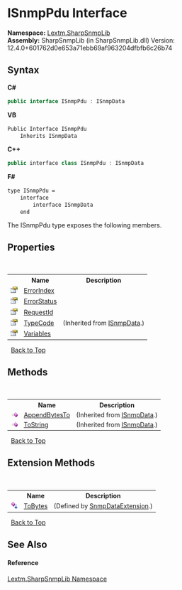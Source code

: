 # ISnmpPdu Interface
 

**Namespace:**&nbsp;<a href="N_Lextm_SharpSnmpLib">Lextm.SharpSnmpLib</a><br />**Assembly:**&nbsp;SharpSnmpLib (in SharpSnmpLib.dll) Version: 12.4.0+601762d0e653a71ebb69af963204dfbfb6c26b74

## Syntax

**C#**<br />
``` C#
public interface ISnmpPdu : ISnmpData
```

**VB**<br />
``` VB
Public Interface ISnmpPdu
	Inherits ISnmpData
```

**C++**<br />
``` C++
public interface class ISnmpPdu : ISnmpData
```

**F#**<br />
``` F#
type ISnmpPdu =  
    interface
        interface ISnmpData
    end
```

The ISnmpPdu type exposes the following members.


## Properties
&nbsp;<table><tr><th></th><th>Name</th><th>Description</th></tr><tr><td>![Public property](media/pubproperty.gif "Public property")</td><td><a href="P_Lextm_SharpSnmpLib_ISnmpPdu_ErrorIndex">ErrorIndex</a></td><td /></tr><tr><td>![Public property](media/pubproperty.gif "Public property")</td><td><a href="P_Lextm_SharpSnmpLib_ISnmpPdu_ErrorStatus">ErrorStatus</a></td><td /></tr><tr><td>![Public property](media/pubproperty.gif "Public property")</td><td><a href="P_Lextm_SharpSnmpLib_ISnmpPdu_RequestId">RequestId</a></td><td /></tr><tr><td>![Public property](media/pubproperty.gif "Public property")</td><td><a href="P_Lextm_SharpSnmpLib_ISnmpData_TypeCode">TypeCode</a></td><td> (Inherited from <a href="T_Lextm_SharpSnmpLib_ISnmpData">ISnmpData</a>.)</td></tr><tr><td>![Public property](media/pubproperty.gif "Public property")</td><td><a href="P_Lextm_SharpSnmpLib_ISnmpPdu_Variables">Variables</a></td><td /></tr></table>&nbsp;
<a href="#isnmppdu-interface">Back to Top</a>

## Methods
&nbsp;<table><tr><th></th><th>Name</th><th>Description</th></tr><tr><td>![Public method](media/pubmethod.gif "Public method")</td><td><a href="M_Lextm_SharpSnmpLib_ISnmpData_AppendBytesTo">AppendBytesTo</a></td><td> (Inherited from <a href="T_Lextm_SharpSnmpLib_ISnmpData">ISnmpData</a>.)</td></tr><tr><td>![Public method](media/pubmethod.gif "Public method")</td><td><a href="M_Lextm_SharpSnmpLib_ISnmpData_ToString">ToString</a></td><td> (Inherited from <a href="T_Lextm_SharpSnmpLib_ISnmpData">ISnmpData</a>.)</td></tr></table>&nbsp;
<a href="#isnmppdu-interface">Back to Top</a>

## Extension Methods
&nbsp;<table><tr><th></th><th>Name</th><th>Description</th></tr><tr><td>![Public Extension Method](media/pubextension.gif "Public Extension Method")</td><td><a href="M_Lextm_SharpSnmpLib_SnmpDataExtension_ToBytes">ToBytes</a></td><td> (Defined by <a href="T_Lextm_SharpSnmpLib_SnmpDataExtension">SnmpDataExtension</a>.)</td></tr></table>&nbsp;
<a href="#isnmppdu-interface">Back to Top</a>

## See Also


#### Reference
<a href="N_Lextm_SharpSnmpLib">Lextm.SharpSnmpLib Namespace</a><br />
